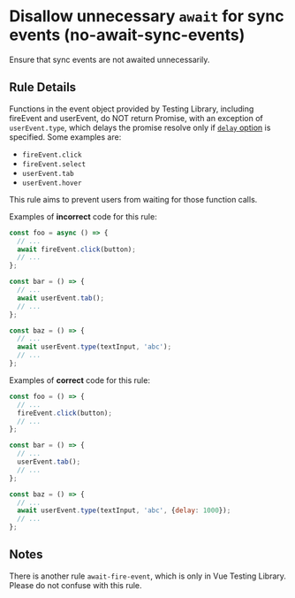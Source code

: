 # Disallow unnecessary `await` for sync events (no-await-sync-events)

Ensure that sync events are not awaited unnecessarily.

## Rule Details

Functions in the event object provided by Testing Library, including
fireEvent and userEvent, do NOT return Promise, with an exception of
`userEvent.type`, which delays the promise resolve only if [`delay`
option](https://github.com/testing-library/user-event#typeelement-text-options) is specified.
Some examples are:

- `fireEvent.click`
- `fireEvent.select`
- `userEvent.tab`
- `userEvent.hover`

This rule aims to prevent users from waiting for those function calls.

Examples of **incorrect** code for this rule:

```js
const foo = async () => {
  // ...
  await fireEvent.click(button);
  // ...
};

const bar = () => {
  // ...
  await userEvent.tab();
  // ...
};

const baz = () => {
  // ...
  await userEvent.type(textInput, 'abc');
  // ...
};
```

Examples of **correct** code for this rule:

```js
const foo = () => {
  // ...
  fireEvent.click(button);
  // ...
};

const bar = () => {
  // ...
  userEvent.tab();
  // ...
};

const baz = () => {
  // ...
  await userEvent.type(textInput, 'abc', {delay: 1000});
  // ...
};
```

## Notes

There is another rule `await-fire-event`, which is only in Vue Testing
Library. Please do not confuse with this rule.
